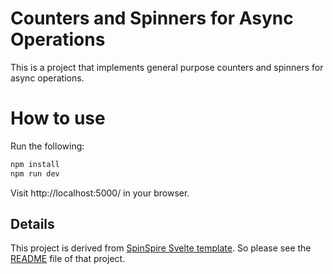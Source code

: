 # Counters and Spinners for Async Operations

This is a project that implements general purpose counters and spinners for async operations.

# How to use

Run the following:
```bash
npm install
npm run dev
```

Visit http://localhost:5000/ in your browser.

## Details

This project is derived from [SpinSpire Svelte template](https://bitbucket.org/spinspire/sveltejs-template). So please see the [README](https://bitbucket.org/spinspire/sveltejs-template/src/master/README.md) file of that project.